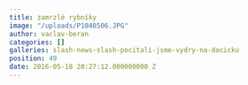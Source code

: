 ```yaml
---
title: zamrzlé rybníky
image: "/uploads/P1040506.JPG"
author: vaclav-beran
categories: []
galleries: slash-news-slash-pocitali-jsme-vydry-na-dacicku
position: 49
date: 2016-05-18 20:27:12.000000000 Z
---
```

